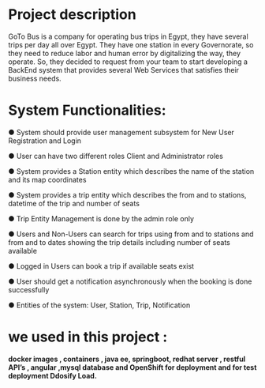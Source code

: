 # Project description
GoTo Bus is a company for operating bus trips in Egypt, they have several trips per day all over Egypt.
They have one station in every Governorate, so they need to reduce labor and human error by
digitalizing the way, they operate. So, they decided to request from your team to start developing a
BackEnd system that provides several Web Services that satisfies their business needs.

# System Functionalities:

● System should provide user management subsystem for New User Registration and Login

● User can have two different roles Client and Administrator roles

● System provides a Station entity which describes the name of the station and its map coordinates

● System provides a trip entity which describes the from and to stations, datetime of the trip and number of seats

● Trip Entity Management is done by the admin role only

● Users and Non-Users can search for trips using from and to stations and from and to dates showing the trip details including number of seats available

● Logged in Users can book a trip if available seats exist

● User should get a notification asynchronously when the booking is done successfully

● Entities of the system: User, Station, Trip, Notification

# we used in this project :
**docker images , containers , java ee, springboot, redhat server , restful API’s , angular ,mysql database and OpenShift for deployment and for test deployment Ddosify Load.**
